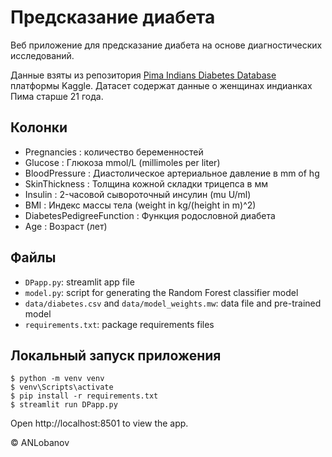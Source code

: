 # Предсказание диабета

Веб приложение для предсказание диабета на основе диагностических исследований.

Данные взяты из репозитория [Pima Indians Diabetes Database](https://www.kaggle.com/datasets/uciml/pima-indians-diabetes-database) платформы Kaggle.
Датасет содержат данные о женщинах индианках Пима старше 21 года.

## Колонки
- Pregnancies : количество беременностей
- Glucose : Глюкоза mmol/L (millimoles per liter)
- BloodPressure : Диастолическое артериальное давление в mm of hg
- SkinThickness : Толщина кожной складки трицепса в мм
- Insulin : 2-часовой сывороточный инсулин (mu U/ml)
- BMI : Индекс массы тела (weight in kg/(height in m)^2)
- DiabetesPedigreeFunction : Функция родословной диабета
- Age : Возраст (лет)

## Файлы

- `DPapp.py`: streamlit app file
- `model.py`: script for generating the Random Forest classifier model
- `data/diabetes.csv` and `data/model_weights.mw`: data file and pre-trained model
- `requirements.txt`: package requirements files

## Локальный запуск приложения 

```shell
$ python -m venv venv
$ venv\Scripts\activate
$ pip install -r requirements.txt
$ streamlit run DPapp.py
```
Open http://localhost:8501 to view the app.

&copy; ANLobanov

